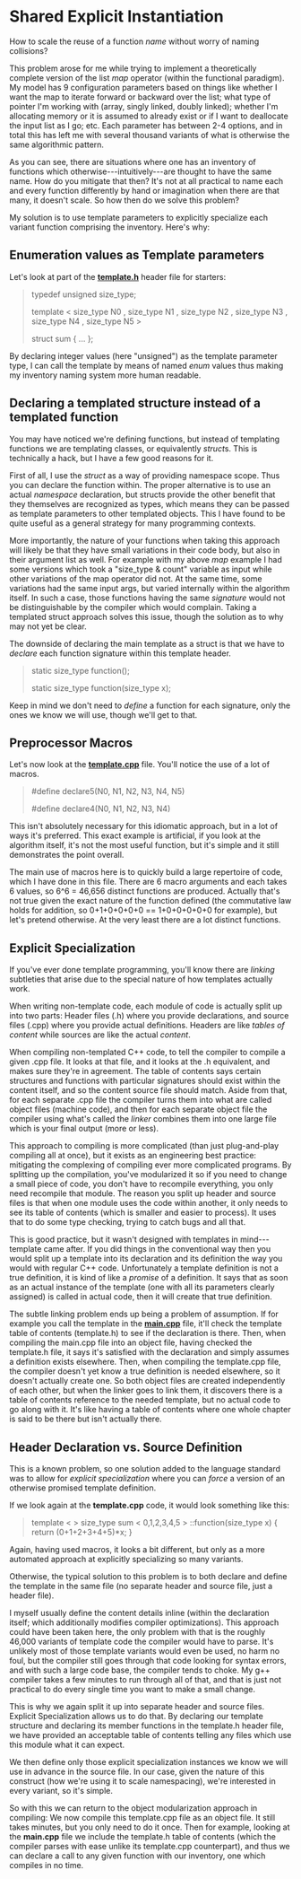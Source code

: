 Shared Explicit Instantiation
=============================

How to scale the reuse of a function *name* without worry of naming collisions?

This problem arose for me while trying to implement a theoretically complete version of the
list *map* operator (within the functional paradigm). My model has 9 configuration parameters based on things
like whether I want the map to iterate forward or backward over the list; what type of pointer I'm working with
(array, singly linked, doubly linked); whether I'm allocating memory or it is assumed to already exist or if
I want to deallocate the input list as I go; etc.  Each parameter has between 2-4 options, and in total this
has left me with several thousand variants of what is otherwise the same algorithmic pattern.

As you can see, there are situations where one has an inventory of functions which otherwise---intuitively---are
thought to have the same name. How do you mitigate that then? It's not at all practical to name each and every
function differently by hand or imagination when there are that many, it doesn't scale. So how then do we solve this problem?

My solution is to use template parameters to explicitly specialize each variant function comprising the inventory. Here's why:

Enumeration values as Template parameters
-----------------------------------------

Let's look at part of the [**template.h**](template.h) header file for starters:

> typedef unsigned size\_type;
>
> template &lt; size\_type N0 , size\_type N1 , size\_type N2 , size\_type N3 , size\_type N4 , size\_type N5 &gt;
>
> struct sum { ... };

By declaring integer values (here "unsigned") as the template parameter type, I can call the template by means
of named *enum* values thus making my inventory naming system more human readable.

Declaring a templated structure instead of a templated function
---------------------------------------------------------------

You may have noticed we're defining functions, but instead of templating functions we are templating classes,
or equivalently *struct*s.  This is technically a hack, but I have a few good reasons for it.

First of all, I use the *struct* as a way of providing namespace scope. Thus you can declare the function within.
The proper alternative is to use an actual *namespace* declaration, but structs provide the other benefit that they
themselves are recognized as types, which means they can be passed as template parameters to other templated objects.
This I have found to be quite useful as a general strategy for many programming contexts.

More importantly, the nature of your functions when taking this approach will likely be that they have small variations
in their code body, but also in their argument list as well. For example with my above *map* example I had some versions
which took a "size\_type & count" variable as input while other variations of the map operator did not. At the same time,
some variations had the same input args, but varied internally within the algorithm itself. In such a case, those functions
having the same *signature* would not be distinguishable by the compiler which would complain. Taking a templated struct
approach solves this issue, though the solution as to why may not yet be clear.

The downside of declaring the main template as a struct is that we have to *declare* each function signature within this
template header.

> static size\_type function();
>
> static size\_type function(size\_type x);

Keep in mind we don't need to *define* a function for each signature, only the ones we know we will use,
though we'll get to that.

Preprocessor Macros
--------------------

Let's now look at the [**template.cpp**](template.cpp) file. You'll notice the use of a lot of macros.

> \#define declare5(N0, N1, N2, N3, N4, N5)
>
> \#define declare4(N0, N1, N2, N3, N4)

This isn't absolutely necessary for this idiomatic approach, but in a lot of ways it's preferred.
This exact example is artificial, if you look at the algorithm itself, it's not the most useful function,
but it's simple and it still demonstrates the point overall.

The main use of macros here is to quickly build a large repertoire of code, which I have done in this file. There are 6
macro arguments and each takes 6 values, so 6^6 = 46,656 distinct functions are produced. Actually that's not true
given the exact nature of the function defined (the commutative law holds for addition, so 0+1+0+0+0+0 == 1+0+0+0+0+0
for example), but let's pretend otherwise. At the very least there are a lot distinct functions.

Explicit Specialization
-----------------------

If you've ever done template programming, you'll know there are *linking* subtleties that arise due to the special nature
of how templates actually work.

When writing non-template code, each module of code is actually split up into two parts: Header files (.h) where you
provide declarations, and source files (.cpp) where you provide actual definitions. Headers are like *tables of content*
while sources are like the actual *content*.

When compiling non-templated C++ code, to tell the compiler to compile a given .cpp file. It looks at that file, and
it looks at the .h equivalent, and makes sure they're in agreement. The table of contents says certain structures and
functions with particular signatures should exist within the content itself, and so the content source file should match.
Aside from that, for each separate .cpp file the compiler turns them into what are called object files (machine code),
and then for each separate object file the compiler using what's called the *linker* combines them into one large file
which is your final output (more or less).

This approach to compiling is more complicated (than just plug-and-play compiling all at once), but it exists as an
engineering best practice: mitigating the complexing of compiling ever more complicated programs. By splitting up the
compilation, you've modularized it so if you need to change a small piece of code, you don't have to recompile everything,
you only need recompile that module. The reason you split up header and source files is that when one module uses the
code within another, it only needs to see its table of contents (which is smaller and easier to process). It uses that
to do some type checking, trying to catch bugs and all that.

This is good practice, but it wasn't designed with templates in mind---template came after.  If you did things in the
conventional way then you would split up a template into its declaration and its definition the way you would with regular
C++ code. Unfortunately a template definition is not a true definition, it is kind of like a *promise* of a definition.
It says that as soon as an actual instance of the template (one with all its parameters clearly assigned) is called in
actual code, then it will create that true definition.

The subtle linking problem ends up being a problem of assumption. If for example you call the template in the
[**main.cpp**](main.cpp) file, it'll check the template table of contents (template.h) to see if the declaration is there.
Then, when compiling the main.cpp file into an object file, having checked the template.h file, it says it's satisfied
with the declaration and simply assumes a definition exists elsewhere. Then, when compiling the template.cpp file,
the compiler doesn't yet know a true definition is needed elsewhere, so it doesn't actually create one. So both
object files are created independently of each other, but when the linker goes to link them, it discovers there is
a table of contents reference to the needed template, but no actual code to go along with it. It's like having
a table of contents where one whole chapter is said to be there but isn't actually there.

Header Declaration vs. Source Definition
----------------------------------------

This is a known problem, so one solution added to the language standard was to allow for *explicit specialization* where
you can *force* a version of an otherwise promised template definition.

If we look again at the **template.cpp** code, it would look something like this:

> template &lt; &gt;
> size\_type sum &lt; 0,1,2,3,4,5 &gt; ::function(size\_type x)
> {
>	return (0+1+2+3+4+5)\*x;
> }

Again, having used macros, it looks a bit different, but only as a more automated approach at explicitly specializing
so many variants.

Otherwise, the typical solution to this problem is to both declare and define the template in the same file
(no separate header and source file, just a header file).

I myself usually define the content details inline (within the declaration itself; which additionally modifies compiler
optimizations). This approach could have been taken here, the only problem with that is the roughly 46,000 variants of template
code the compiler would have to parse. It's unlikely most of those template variants would even be used, no harm no foul,
but the compiler still goes through that code looking for syntax errors, and with such a large code base, the compiler
tends to choke. My g++ compiler takes a few minutes to run through all of that, and that is just not practical to do
every single time you want to make a small change.

This is why we again split it up into separate header and source files. Explicit Specialization allows us to do that.
By declaring our template structure and declaring its member functions in the template.h header file, we have provided
an acceptable table of contents telling any files which use this module what it can expect.

We then define only those explicit specialization instances we know we will use in advance in the source file.
In our case, given the nature of this construct (how we're using it to scale namespacing), we're interested in
every variant, so it's simple.

So with this we can return to the object modularization approach in compiling: We now compile this template.cpp file
as an object file. It still takes minutes, but you only need to do it once. Then for example, looking at the **main.cpp**
file we include the template.h table of contents (which the compiler parses with ease unlike its template.cpp counterpart),
and thus we can declare a call to any given function with our inventory, one which compiles in no time.

